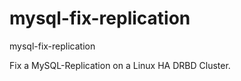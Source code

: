 # mysql-fix-replication
mysql-fix-replication

Fix a MySQL-Replication on a Linux HA DRBD Cluster.


